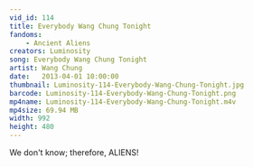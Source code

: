 ```yaml
---
vid_id: 114
title: Everybody Wang Chung Tonight
fandoms:
    - Ancient Aliens
creators: Luminosity
song: Everybody Wang Chung Tonight
artist: Wang Chung
date:   2013-04-01 10:00:00
thumbnail: Luminosity-114-Everybody-Wang-Chung-Tonight.jpg
barcode: Luminosity-114-Everybody-Wang-Chung-Tonight.png
mp4name: Luminosity-114-Everybody-Wang-Chung-Tonight.m4v
mp4size: 69.94 MB
width: 992
height: 480
---
```


We don't know; therefore, ALIENS!
